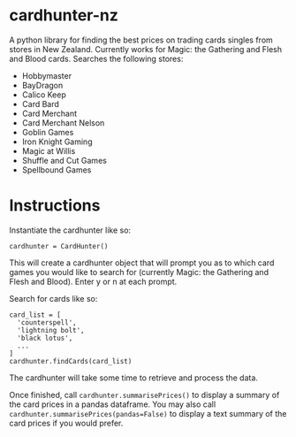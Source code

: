 # cardhunter-nz
A python library for finding the best prices on trading cards singles from stores in New Zealand. 
Currently works for Magic: the Gathering and Flesh and Blood cards.
Searches the following stores:
- Hobbymaster
- BayDragon
- Calico Keep
- Card Bard
- Card Merchant
- Card Merchant Nelson
- Goblin Games
- Iron Knight Gaming
- Magic at Willis
- Shuffle and Cut Games
- Spellbound Games

# Instructions

Instantiate the cardhunter like so:

```cardhunter = CardHunter()```

This will create a cardhunter object that will prompt you as to which card games you would like to search for (currently Magic: the Gathering and Flesh and Blood). Enter y or n at each prompt.

Search for cards like so:

```
card_list = [
  'counterspell',
  'lightning bolt',
  'black lotus',
  ...
]
cardhunter.findCards(card_list)
```

The cardhunter will take some time to retrieve and process the data.

Once finished, call `cardhunter.summarisePrices()` to display a summary of the card prices in a pandas dataframe. You may also call `cardhunter.summarisePrices(pandas=False)` to display a text summary of the card prices if you would prefer.
